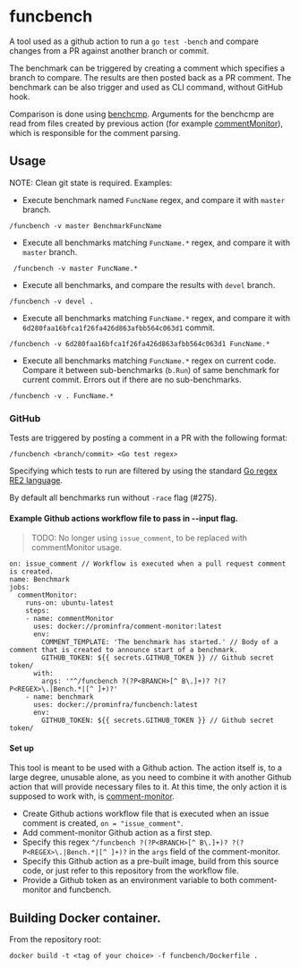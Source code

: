 # funcbench

A tool used as a github action to run a `go test -bench` and compare changes from a PR against another branch or commit. 

The benchmark can be triggered by creating a comment which specifies a branch to compare. The results are then posted back as a PR comment.
The benchmark can be also trigger and used as CLI command, without GitHub hook.

Comparison is done using [benchcmp](https://godoc.org/golang.org/x/tools/cmd/benchcmp). 
Arguments for the benchcmp are read from files created by previous action (for example [commentMonitor](/tools/commentMonitor/main.go)),
which is responsible for the comment parsing.

## Usage

NOTE: Clean git state is required.
Examples:

* Execute benchmark named `FuncName` regex, and compare it with `master` branch.

 ```
 /funcbench -v master BenchmarkFuncName
 ```

* Execute all benchmarks matching `FuncName.*` regex, and compare it with `master` branch.
 
```
 /funcbench -v master FuncName.*
 ```

* Execute all benchmarks, and compare the results with `devel` branch.

 ```
 /funcbench -v devel .
 ```

* Execute all benchmarks matching `FuncName.*` regex, and compare it with `6d280faa16bfca1f26fa426d863afbb564c063d1` commit.

 ```
 /funcbench -v 6d280faa16bfca1f26fa426d863afbb564c063d1 FuncName.*
 ```

* Execute all benchmarks matching `FuncName.*` regex on current code. Compare it between sub-benchmarks (`b.Run`) of same benchmark for current commit.
Errors out if there are no sub-benchmarks.

 ```
 /funcbench -v . FuncName.*
 ```

### GitHub 

Tests are triggered by posting a comment in a PR with the following format:

`/funcbench <branch/commit> <Go test regex>`

Specifying which tests to run are filtered by using the standard [Go regex RE2 language](https://github.com/google/re2/wiki/Syntax).

By default all benchmarks run without `-race` flag (#275).

#### Example Github actions workflow file to pass in --input flag.

> TODO: No longer using `issue_comment`, to be replaced with commentMonitor usage.

```
on: issue_comment // Workflow is executed when a pull request comment is created.
name: Benchmark
jobs:
  commentMonitor:
    runs-on: ubuntu-latest
    steps:
    - name: commentMonitor
      uses: docker://prominfra/comment-monitor:latest
      env:
        COMMENT_TEMPLATE: 'The benchmark has started.' // Body of a comment that is created to announce start of a benchmark.
        GITHUB_TOKEN: ${{ secrets.GITHUB_TOKEN }} // Github secret token/
      with:
        args: '"^/funcbench ?(?P<BRANCH>[^ B\.]+)? ?(?P<REGEX>\.|Bench.*|[^ ]+)?'
    - name: benchmark
      uses: docker://prominfra/funcbench:latest
      env:
        GITHUB_TOKEN: ${{ secrets.GITHUB_TOKEN }} // Github secret token/
```

#### Set up

This tool is meant to be used with a Github action. The action itself is, to a large degree, unusable alone, as you need
to combine it with another Github action that will provide necessary files to it. At this time, the only action it is
supposed to work with, is [comment-monitor](https://github.com/prometheus/prombench/tree/master/tools/commentMonitor).

- Create Github actions workflow file that is executed when an issue comment is created, `on = "issue_comment"`.
- Add comment-monitor Github action as a first step.
- Specify this regex `^/funcbench ?(?P<BRANCH>[^ B\.]+)? ?(?P<REGEX>\.|Bench.*|[^ ]+)?` in the `args` field of the comment-monitor.
- Specify this Github action as a pre-built image, build from this source code, or just refer to this repository from the workflow file.
- Provide a Github token as an environment variable to both comment-monitor and funcbench.

## Building Docker container.

From the repository root:

`docker build -t <tag of your choice> -f funcbench/Dockerfile .`